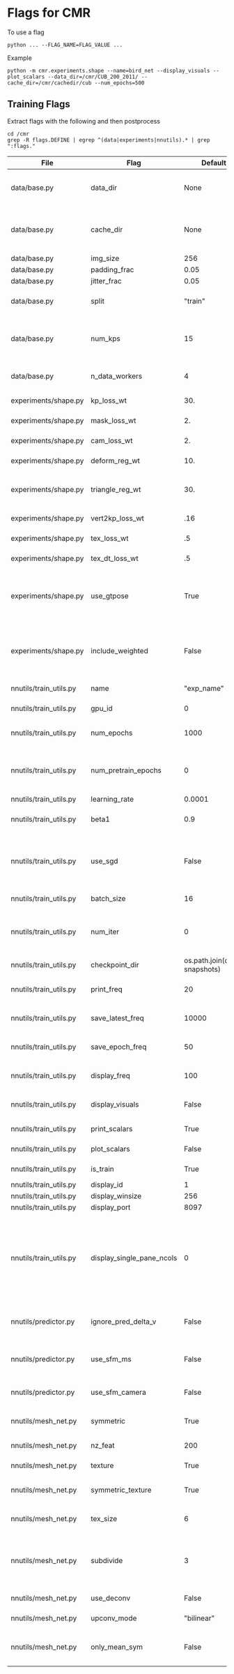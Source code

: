 # Flags for CMR

To use a flag

```
python ... --FLAG_NAME=FLAG_VALUE ...
```

Example

```
python -m cmr.experiments.shape --name=bird_net --display_visuals --plot_scalars --data_dir=/cmr/CUB_200_2011/ --cache_dir=/cmr/cachedir/cub --num_epochs=500
```

## Training Flags

Extract flags with the following and then postprocess

```
cd /cmr
grep -R flags.DEFINE | egrep ^(data|experiments|nnutils).* | grep ":flags."
```

File | Flag | Default Value | Details
---- | ---- | ------------- | -------
data/base.py | data_dir | None | Data Directory for source images
data/base.py | cache_dir | None | Cache Directory for Annotations and SFM MAT files
data/base.py | img_size | 256 | image size
data/base.py | padding_frac | 0.05 |
data/base.py | jitter_frac | 0.05 |
data/base.py | split | "train" | [train, val, all, test], eval split
data/base.py | num_kps | 15 | The dataloader should override these.
data/base.py | n_data_workers | 4 | Number of data loading workers
experiments/shape.py | kp_loss_wt | 30. | keypoint loss weight
experiments/shape.py | mask_loss_wt | 2. | mask loss weight
experiments/shape.py | cam_loss_wt | 2. | weights to camera loss
experiments/shape.py | deform_reg_wt | 10. | reg to deformation
experiments/shape.py | triangle_reg_wt | 30. | weights to triangle smoothness prior
experiments/shape.py | vert2kp_loss_wt | .16 | reg to vertex assignment
experiments/shape.py | tex_loss_wt | .5 | weights to tex loss
experiments/shape.py | tex_dt_loss_wt | .5 | weights to tex dt loss
experiments/shape.py | use_gtpose | True | if true uses gt pose for projection, but camera still gets trained.
experiments/shape.py | include_weighted | False | if True, include weighted loss values to loss output
nnutils/train_utils.py | name | "exp_name" | Experiment Name
nnutils/train_utils.py | gpu_id | 0 | Which gpu to use
nnutils/train_utils.py | num_epochs | 1000 | Number of epochs to train
nnutils/train_utils.py | num_pretrain_epochs | 0 | If >0, we will pretain from an existing saved model.
nnutils/train_utils.py | learning_rate | 0.0001 | learning rate
nnutils/train_utils.py | beta1 | 0.9 | Momentum term of adam
nnutils/train_utils.py | use_sgd | False | if true uses sgd instead of adam, beta1 is used as mmomentu
nnutils/train_utils.py | batch_size | 16 | Size of minibatches
nnutils/train_utils.py | num_iter | 0 | Number of training iterations. 0 -> Use epoch_iter
nnutils/train_utils.py | checkpoint_dir | os.path.join(cache_path, snapshots) |
nnutils/train_utils.py | print_freq | 20 | scalar logging frequency
nnutils/train_utils.py | save_latest_freq | 10000 | save latest model every x iterations
nnutils/train_utils.py | save_epoch_freq | 50 | save model every k epochs
nnutils/train_utils.py | display_freq | 100 | visuals logging frequency
nnutils/train_utils.py | display_visuals | False | whether to display images
nnutils/train_utils.py | print_scalars | True | whether to print scalars
nnutils/train_utils.py | plot_scalars | False | whether to plot scalars
nnutils/train_utils.py | is_train | True | Are we training ?
nnutils/train_utils.py | display_id | 1 | Display Id
nnutils/train_utils.py | display_winsize | 256 | Display Size
nnutils/train_utils.py | display_port | 8097 | Display port
nnutils/train_utils.py | display_single_pane_ncols | 0 | if positive, display all images in a single visdom web panel with certain number of images per row.
nnutils/predictor.py | ignore_pred_delta_v | False | Use only mean shape for prediction
nnutils/predictor.py | use_sfm_ms | False | Uses sfm mean shape for prediction
nnutils/predictor.py | use_sfm_camera | False | Uses sfm mean camera
nnutils/mesh_net.py | symmetric | True | Use symmetric mesh or not
nnutils/mesh_net.py | nz_feat | 200 | Encoded feature size
nnutils/mesh_net.py | texture | True | if true uses texture!
nnutils/mesh_net.py | symmetric_texture | True | if true texture is symmetric!
nnutils/mesh_net.py | tex_size | 6 | Texture resolution per face
nnutils/mesh_net.py | subdivide | 3 | # to subdivide icosahedron, 3=642verts, 4=2562 verts
nnutils/mesh_net.py | use_deconv | False | If true uses Deconv
nnutils/mesh_net.py | upconv_mode | "bilinear" | upsample mode
nnutils/mesh_net.py | only_mean_sym | False | If true, only the mean shape is symmetric

